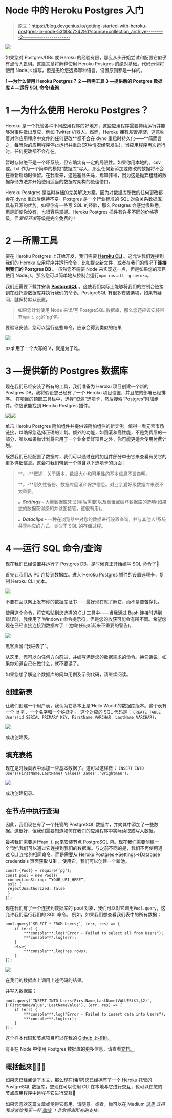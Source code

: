 # Node 中的 Heroku Postgres 入门

> 原文：<https://blog.devgenius.io/getting-started-with-heroku-postgres-in-node-53f88c72429d?source=collection_archive---------2----------------------->

![](img/5eb94e2f4c3f36fafbac0c803721fa54.png)

如果您对 Postgres/DBs 或 Heroku 的经验有限，那么从头开始尝试和配置它似乎有点令人畏惧。这篇文章将解释使用 Heroku Postgres 的绝对基础。代码示例将使用 Node.js 编写，但是无论您选择哪种语言，设置原则都是一样的。

**1 —为什么使用 Heroku Postgres？
2 —所需工具
3 —提供新的 Postgres 数据库
4 —运行 SQL 命令/查询**

# 1 —为什么使用 Heroku Postgres？

Heroku 是一个托管各种不同应用程序的好地方，这些应用程序需要持续运行并能够对事件做出反应，例如 Twitter 机器人。然而，Heroku 拥有*短暂存储*，这意味着对你应用程序中文件的任何更改**都不会在 dyno 重启时持久化——**简而言之，每当你的应用程序停止运行并重启(这种情况经常发生)，当应用程序再次运行时，任何更改都不会存在。

暂时存储绝不是一个坏系统，但它确实有一定的局限性。如果你用本地的。csv 或。txt 作为一个简单的模拟“数据库”写入，那么任何新添加或修改的数据将不会在重新启动时保留。在我看来，这是塞翁失马，焉知非福，因为这是抛弃粗糙的数据存储方法并开始使用适当的数据库架构的绝佳借口。

Heroku Postgres 是临时存储的完美解决方案，因为对数据库所做的任何更改都会在 dyno 重启后保持不变。Postgres 是一个行业标准的 SQL 对象关系数据库，具有开源的优势。如果你有一些写 SQL 的经验，那么 Postgres 会感觉很熟悉，但是即使你没有，也很容易掌握。Heroku Postgres 插件有许多不同的价格等级，但*爱好开发*等级是完全免费的！

# 2 —所需工具

要在 Heroku Postgres 上开始开发，我们需要 [**Heroku CLI**](https://devcenter.heroku.com/articles/heroku-cli) 。这允许我们连接到我们的 Heroku 应用程序并运行命令，比如提交新文件，或者在我们的情况下**连接到我们的 Postgres DB** 。
虽然您不需要 Node 来实现这一点，但是如果您的项目使用 Node.js，那么您可以简单地从控制台运行`npm install -g heroku`。

我们还需要下载并安装 [**PostgreSQL**](https://www.enterprisedb.com/downloads/postgres-postgresql-downloads) 。这使我们实际上能够将我们的控制台链接到在线托管数据库并执行我们的命令。PostgreSQL 有很多安装选项，如果有疑问，就保持默认设置。

> 如果您计划使用 Node 来读/写 PostgreSQL 数据库，那么您还应该安装带有`npm i pg`的‘pg’包。

要验证安装，您可以运行这些命令，应该会得到类似的结果

![](img/359d0ba392da035b284a48ede1634f48.png)

psql 用了一个大写的 V，就是为了难。

# 3 —提供新的 Postgres 数据库

现在我们已经安装了所有的工具，我们准备为 Heroku 项目创建一个新的 Postgres DB。我将假设您已经有了一个 Heroku 项目设置，并且您的部署已经排序。
在项目的顶部工具栏中，选择“资源”选项卡，然后搜索“Postgres”附加组件。你应该能找到 Heroku Postgres 插件。

![](img/d297baa2f87794f47d0844eb14c0c942.png)![](img/d841d643f843f6271d5f0a36389e1f63.png)

单击 Heroku Postgres 附加组件并提供该附加组件的新实例。值得一看元素市场链接，以确保您选择正确的计划。额外的功能，如回滚和高性能，不是免费层的一部分，所以如果你计划将它用于一个业余爱好项目之外，你可能更适合使用付费计划。

既然我们已经配置了数据库，我们可以通过在附加组件部分单击它来查看有关它的更多详细信息。这会将我们带到一个包含以下选项卡的页面；

> ***。*-**概述，关于版本、数据大小和可用性的基本信息不言自明。
> 
> ***。*-**耐久性备份、数据库回滚和保护信息。对业余爱好级数据库来说不太重要。
> 
> ***。Settings -*** 大量数据库凭证(稍后需要)以及重置或破坏数据库的选项(如果您的数据获得感知并试图接管，这很有用)。
> 
> ***。Dataclips -*** 一种在浏览器中对您的数据进行设置查询，并与其他人/系统共享响应的方式。类似于 SQL 的存储过程。

# **4 —运行 SQL 命令/查询**

现在我们已经设置并运行了 Postgres DB，是时候真正开始编写 SQL 命令了🎉

首先让我们从 PC 连接到数据库。进入 Heroku Postgres 插件的设置选项卡，复制 Heroku CLI 文本。

![](img/a0c3521b101ed4a814ce355155a15abe.png)

不要在互联网上发布你的数据库证书——最好现在就了解它，而不是苦苦挣扎。

使用这个命令，将它粘贴到您选择的 CLI 工具中——当我通过 Bash 连接时遇到错误时，我使用了 Windows 命令提示符，但是您的收获可能会有所不同。希望您现在已经直接连接到数据库了！(忽略任何听起来不重要的警告)。

![](img/c136d1aee1e1fd00833a3908378618b1.png)

黑客声音:“我进去了”。

从这里，您可以向任何方向前进，并编写满足您的数据需求的命令。换句话说，如果你知道自己在做什么，就不要读了。

如果您想了解这个数据库的简单用例及示例代码，请继续阅读。

## 创建新表

让我们创建一个用户表，我认为它基本上是‘Hello World’的数据库版本。这个表有一个 Id 列、一个名字和一个姓氏列。
这个对应的 SQL 代码是；
`CREATE TABLE Users(id SERIAL PRIMARY KEY, FirstName VARCHAR, LastName VARCHAR);`

![](img/c1f0f0a80baa1f3bbe4528ab3ff5a715.png)

成功创建表。

## 填充表格

现在是时候向表中添加一些基本数据了。这可以这样做；
`INSERT INTO Users(FirstName,LastName) Values('James','Brightman');`

![](img/3a7048200c73839a26f69694bce96327.png)

成功创建记录。

## 在节点中执行查询

因此，我们现在有了一个托管的 PostgreSQL 数据库，并向其中添加了一些数据。这很好，但我们需要知道如何在我们的应用程序中实际读取或写入数据。

最初我们需要运行`npm i pg`来安装节点 PostgreSQL 包。现在我们需要创建一个“池”,我们可以通过它连接到我们的数据库。与之前不同的是，我们不再使用通过 CLI 连接的相同命令，而是需要从 Heroku Postgres->Settings->Database credentials 页面获取 **URI** 。使用它，我们可以创建一个新池。

```
const {Pool} = require(‘pg’);
const pool = new Pool({
 connectionString: “YOUR_URI_HERE”,
 ssl: {
 rejectUnauthorized: false
 }
});
```

现在我们有了一个连接到数据库的 pool 对象，我们可以对它调用`Pool.query`，这允许我们运行我们的 SQL 命令。
例如，如果我们想查看我们表中的所有数据；

```
pool.query(`SELECT * FROM Users;`, (err, res) => {
    if (err) {
        ***console***.log("Error - Failed to select all from Users");
        ***console***.log(err);
    }
    else{
        ***console***.log(res.rows);
    }
});
```

![](img/ed94cefef0c7e0a975896d95c54597de.png)

在我们的数据库上调用上述代码的结果。

并写入数据库；

```
pool.query(`INSERT INTO Users(FirstName,LastName)VALUES($1,$2)`, ['FirstNameValue','LastNameValue'], (err, res) => {
    if (err) {
        ***console***.log("Error - Failed to insert data into Users");
        ***console***.log(err);
    }
});
```

这个样本代码和节点项目可以在我的 [Github 上找到。](https://github.com/JamesBrightman/HerokuPostgreSQLNodeDemo)

有关在 Node 中使用 Postgres 数据库的更多信息，请查看[文档。](https://node-postgres.com/)

## 概括起来🎉🎉🎉

如果您已经阅读了本文，那么现在(希望)您已经拥有了一个 Heroku 托管的 PostgreSQL 数据库，您现在可以使用 CLI 在本地与它进行交互，也可以在您的节点应用程序中远程与它进行交互👏

如果您喜欢这篇文章或觉得它有用，请随意。或者，你可以在 Medium [*这里*](https://jamesmbrightman.medium.com/membership) *支持我或者给我买一杯* [*咖啡*](https://ko-fi.com/jamesbrightman) *！非常感谢所有的支持。*